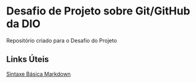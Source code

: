 # Desafio de Projeto sobre Git/GitHub da DIO
Repositório criado para o Desafio do Projeto

## Links Úteis
[Sintaxe Básica Markdown](https://www.markdownguide.org/basic-syntax/)

